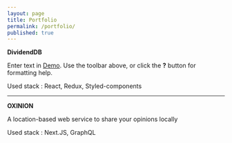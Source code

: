 ```yaml
---
layout: page
title: Portfolio
permalink: /portfolio/
published: true
---
```




**DividendDB**


Enter text in [Demo](http://dividend.vercel.app). Use the toolbar above, or click the **?** button for formatting help.

Used stack : React, Redux, Styled-components

---



**OXINION**

A location-based web service to share your opinions locally

Used stack : Next.JS, GraphQL




